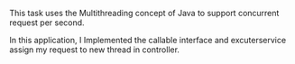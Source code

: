 This task uses the Multithreading concept of Java to support concurrent request per second.

In this application, I Implemented the callable interface and excuterservice assign my request to new thread in controller.
